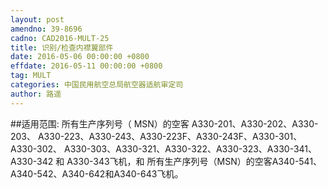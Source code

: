```yaml
---
layout: post
amendno: 39-8696
cadno: CAD2016-MULT-25
title: 识别/检查内襟翼部件
date: 2016-05-06 00:00:00 +0800
effdate: 2016-05-11 00:00:00 +0800
tag: MULT
categories: 中国民用航空总局航空器适航审定司
author: 路遥
---
```


##适用范围:
所有生产序列号（ MSN）的空客 A330-201、A330-202、A330-203、 A330-223、A330-243、A330-223F、A330-243F、A330-301、A330-302、 A330-303、A330-321、A330-322、A330-323、A330-341、A330-342 和 A330-343飞机，和
所有生产序列号（MSN）的空客A340-541、A340-542、A340-642和A340-643飞机。

